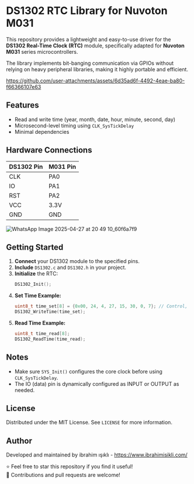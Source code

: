 # DS1302 RTC Library for Nuvoton M031

This repository provides a lightweight and easy-to-use driver for the **DS1302 Real-Time Clock (RTC)** module, specifically adapted for **Nuvoton M031** series microcontrollers.

The library implements bit-banging communication via GPIOs without relying on heavy peripheral libraries, making it highly portable and efficient.


https://github.com/user-attachments/assets/6d35ad6f-4492-4eae-ba80-f66366107e63


## Features
- Read and write time (year, month, date, hour, minute, second, day)
- Microsecond-level timing using `CLK_SysTickDelay`
- Minimal dependencies

## Hardware Connections
| DS1302 Pin | M031 Pin |
|:-----------|:---------|
| CLK        | PA0      |
| IO         | PA1      |
| RST        | PA2      |
| VCC        | 3.3V     |
| GND        | GND      |
![WhatsApp Image 2025-04-27 at 20 49 10_60f6a7f9](https://github.com/user-attachments/assets/c2d296dc-d4bb-412b-9afe-3205658534cc)

## Getting Started

1. **Connect** your DS1302 module to the specified pins.
2. **Include** `DS1302.c` and `DS1302.h` in your project.
3. **Initialize** the RTC:
    ```c
    DS1302_Init();
    ```
4. **Set Time Example:**
    ```c
    uint8_t time_set[8] = {0x00, 24, 4, 27, 15, 30, 0, 7}; // Control, Year, Month, Date, Hour, Minute, Second, Day
    DS1302_WriteTime(time_set);
    ```
5. **Read Time Example:**
    ```c
    uint8_t time_read[8];
    DS1302_ReadTime(time_read);
    ```

## Notes
- Make sure `SYS_Init()` configures the core clock before using `CLK_SysTickDelay`.
- The IO (data) pin is dynamically configured as INPUT or OUTPUT as needed.

## License
Distributed under the MIT License. See `LICENSE` for more information.

## Author
Developed and maintained by ibrahim ışıklı - https://www.ibrahimisikli.com/

⭐ Feel free to star this repository if you find it useful!  
🤝 Contributions and pull requests are welcome!
